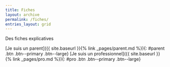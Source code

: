 ```yaml
---
title: Fiches
layout: archive
permalink: /fiches/
entries_layout: grid
---
```



Des fiches explicatives

[Je suis un parent]({{ site.baseurl }}{% link _pages/parent.md %}){:  #parent .btn .btn--primary .btn--large}
[Je suis un professionnel]({{ site.baseurl }}{% link _pages/pro.md %}){: #pro .btn .btn--primary .btn--large}


<script>

let makeHandlerFor = (tag) => { 
return (event) => {
	event.preventDefault();
	fetch("https://api.countapi.xyz/hit/jallaite/" + tag)
		.then(() => {window.location.href = event.target.href;});
	}
}


let parent = document.getElementById("parent");
parent.onclick = makeHandlerFor("parent");

let pro = document.getElementById("pro");
pro.onclick = makeHandlerFor("pro");

</script>
